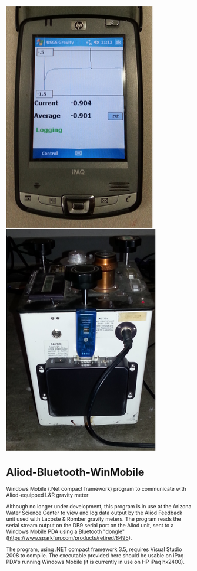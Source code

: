 ![Screenshot](/Screenshot.png?raw=true "Screenshot")![Bluetooth Dongle](/LandRgravimeter.png?raw=true "Bluetooth Dongle")
# Aliod-Bluetooth-WinMobile
Windows Mobile (.Net compact framework) program to communicate with Aliod-equipped L&amp;R gravity meter

Although no longer under development, this program is in use at the Arizona Water Science Center to view and log data output by the Aliod Feedback unit used with Lacoste & Romber gravity meters. The program reads the serial stream output on the DB9 serial port on the Aliod unit, sent to a Windows Mobile PDA using a Bluetooth "dongle" (https://www.sparkfun.com/products/retired/8495). 

The program, using .NET compact framework 3.5, requires Visual Studio 2008 to compile. The executable provided here should be usable on iPaq PDA's running Windows Mobile (it is currently in use on HP iPaq hx2400). 

